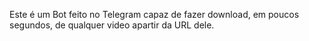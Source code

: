 Este é um Bot feito no Telegram capaz de fazer download, em poucos segundos, de qualquer video apartir da URL dele.

